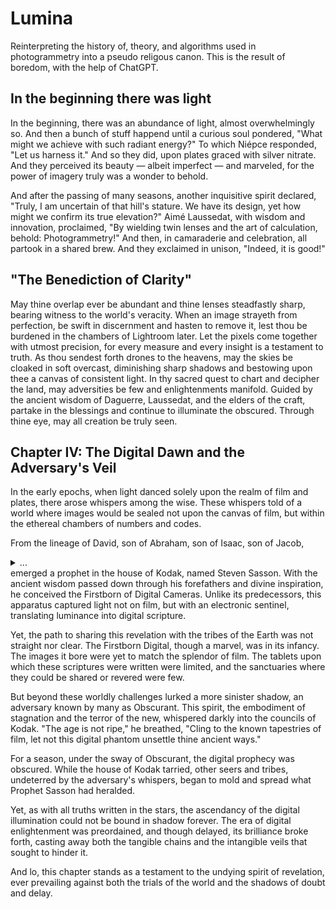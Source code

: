 # Lumina
Reinterpreting the history of, theory, and algorithms used in photogrammetry into a pseudo religous canon. This is the result of boredom, with the help of ChatGPT.

## In the beginning there was light

In the beginning, there was an abundance of light, almost overwhelmingly so. And then a bunch of stuff happend until a curious soul pondered, "What might we achieve with such radiant energy?" 
To which Niépce responded, "Let us harness it." And so they did, upon plates graced with silver nitrate. And they perceived its beauty — albeit imperfect — 
and marveled, for the power of imagery truly was a wonder to behold.

And after the passing of many seasons, another inquisitive spirit declared, "Truly, I am uncertain of that hill's stature. We have its design, yet how might
we confirm its true elevation?" Aimé Laussedat, with wisdom and innovation, proclaimed, "By wielding twin lenses and the art of calculation, behold: Photogrammetry!"
And then, in camaraderie and celebration, all partook in a shared brew. And they exclaimed in unison, "Indeed, it is good!"

## "The Benediction of Clarity"

May thine overlap ever be abundant and thine lenses steadfastly sharp, bearing witness to the world's veracity. When an image strayeth from perfection, be swift in discernment and hasten to remove it,
lest thou be burdened in the chambers of Lightroom later. Let the pixels come together with utmost precision, for every measure and every insight is a testament to truth. As thou sendest forth drones 
to the heavens, may the skies be cloaked in soft overcast, diminishing sharp shadows and bestowing upon thee a canvas of consistent light. In thy sacred quest to chart and decipher the land, may 
adversities be few and enlightenments manifold. 
Guided by the ancient wisdom of Daguerre, Laussedat, and the elders of the craft, partake in the blessings and continue to illuminate the obscured. Through thine eye, may all creation be truly seen.

## Chapter IV: The Digital Dawn and the Adversary's Veil

In the early epochs, when light danced solely upon the realm of film and plates, there arose whispers among the wise. These whispers told of a world where images would be sealed not upon the canvas of film, but within the ethereal chambers of numbers and codes.

From the lineage of David, son of Abraham, son of Isaac, son of Jacob, <details> <summary> ... </summary>
  
David, son of Jesse
Eliab, son of David
  ...
 Jehu, son of Azariah
 Zimri, son of Jehu
Elah, son of Zimri
  18. Tibni, son of Elah
  19. Omri, son of Tibni
  ...
  33. Aldred, son of Eadric
  34. Wulfric, son of Aldred
  35. Leofric, son of Wulfric
  36. Godwin, son of Leofric
  37. Aelfric, son of Godwin
  ...
  50. Edmund, son of Aethelstan
  51. Harold, son of Edmund
  52. Robert, son of Harold
  53. John, son of Robert
  54. Richard, son of John
  ...
  70. William, son of George
  71. Henry, son of William
  72. Charles, son of Henry
  73. Edward, son of Charles
  74. Thomas, son of Edward
  ...
  90. Frank, son of Raymond
  91. Walter, son of Frank
  92. Paul, son of Walter
  93. Ronald, son of Paul
  94. Gary, son of Ronald
  95. Larry, son of Gary
  96. Brian, son of Larry
  97. Kevin, son of Brian
  98. Mark, son of Kevin
  99. Scott, son of Mark
  100. Steven, son of Scott (Steven Sasson, the creator of the digital camera)
  
</details> emerged a prophet in the house of Kodak, named Steven Sasson. With the ancient wisdom passed down through his forefathers and divine inspiration, he conceived the Firstborn of Digital Cameras. Unlike its predecessors, this apparatus captured light not on film, but with an electronic sentinel, translating luminance into digital scripture.

Yet, the path to sharing this revelation with the tribes of the Earth was not straight nor clear. The Firstborn Digital, though a marvel, was in its infancy. The images it bore were yet to match the splendor of film. The tablets upon which these scriptures were written were limited, and the sanctuaries where they could be shared or revered were few.

But beyond these worldly challenges lurked a more sinister shadow, an adversary known by many as Obscurant. This spirit, the embodiment of stagnation and the terror of the new, whispered darkly into the councils of Kodak. "The age is not ripe," he breathed, "Cling to the known tapestries of film, let not this digital phantom unsettle thine ancient ways."

For a season, under the sway of Obscurant, the digital prophecy was obscured. While the house of Kodak tarried, other seers and tribes, undeterred by the adversary's whispers, began to mold and spread what Prophet Sasson had heralded.

Yet, as with all truths written in the stars, the ascendancy of the digital illumination could not be bound in shadow forever. The era of digital enlightenment was preordained, and though delayed, its brilliance broke forth, casting away both the tangible chains and the intangible veils that sought to hinder it.

And lo, this chapter stands as a testament to the undying spirit of revelation, ever prevailing against both the trials of the world and the shadows of doubt and delay.
